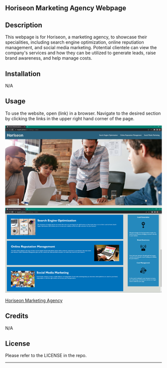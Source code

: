 ## Horiseon Marketing Agency Webpage

## Description

This webpage is for Horiseon, a marketing agency, to showcase their specialities, including search engine optimization, online reputiation management, and social media marketing. Potential clientele can view the company's services and how they can be utilized to generate leads, raise brand awareness, and help manage costs.

## Installation

N/A

## Usage

To use the website, open (link) in a browser. Navigate to the desired section by clicking the links in the upper right hand corner of the page.

![Screenshot 1](assets/images/screenshot-1.PNG)
![Screenshot 2](assets/images/screenshot-2.PNG)

[Horiseon Marketing Agency](https://lexigeller.github.io/02-Challenge-1-Geller/)

## Credits

N/A

## License

Please refer to the LICENSE in the repo.

---
